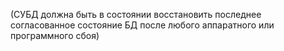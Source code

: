 (СУБД должна быть в состоянии восстановить последнее согласованное состояние БД после любого аппаратного или программного сбоя)